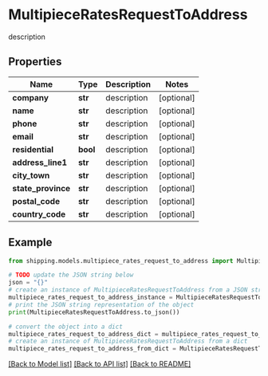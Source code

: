 # MultipieceRatesRequestToAddress

description

## Properties

Name | Type | Description | Notes
------------ | ------------- | ------------- | -------------
**company** | **str** | description | [optional] 
**name** | **str** | description | [optional] 
**phone** | **str** | description | [optional] 
**email** | **str** | description | [optional] 
**residential** | **bool** | description | [optional] 
**address_line1** | **str** | description | [optional] 
**city_town** | **str** | description | [optional] 
**state_province** | **str** | description | [optional] 
**postal_code** | **str** | description | [optional] 
**country_code** | **str** | description | [optional] 

## Example

```python
from shipping.models.multipiece_rates_request_to_address import MultipieceRatesRequestToAddress

# TODO update the JSON string below
json = "{}"
# create an instance of MultipieceRatesRequestToAddress from a JSON string
multipiece_rates_request_to_address_instance = MultipieceRatesRequestToAddress.from_json(json)
# print the JSON string representation of the object
print(MultipieceRatesRequestToAddress.to_json())

# convert the object into a dict
multipiece_rates_request_to_address_dict = multipiece_rates_request_to_address_instance.to_dict()
# create an instance of MultipieceRatesRequestToAddress from a dict
multipiece_rates_request_to_address_from_dict = MultipieceRatesRequestToAddress.from_dict(multipiece_rates_request_to_address_dict)
```
[[Back to Model list]](../README.md#documentation-for-models) [[Back to API list]](../README.md#documentation-for-api-endpoints) [[Back to README]](../README.md)


